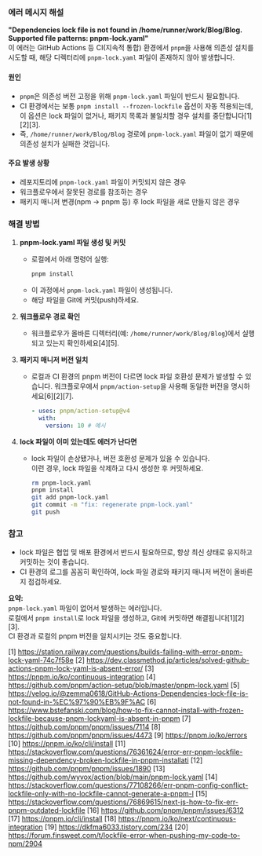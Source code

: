 ### 에러 메시지 해설  
**"Dependencies lock file is not found in /home/runner/work/Blog/Blog. Supported file patterns: pnpm-lock.yaml"**  
이 에러는 GitHub Actions 등 CI(지속적 통합) 환경에서 `pnpm`을 사용해 의존성 설치를 시도할 때, 해당 디렉터리에 `pnpm-lock.yaml` 파일이 존재하지 않아 발생합니다.

#### 원인  
- `pnpm`은 의존성 버전 고정을 위해 `pnpm-lock.yaml` 파일이 반드시 필요합니다.
- CI 환경에서는 보통 `pnpm install --frozen-lockfile` 옵션이 자동 적용되는데, 이 옵션은 lock 파일이 없거나, 패키지 목록과 불일치할 경우 설치를 중단합니다[1][2][3].
- 즉, `/home/runner/work/Blog/Blog` 경로에 `pnpm-lock.yaml` 파일이 없기 때문에 의존성 설치가 실패한 것입니다.

#### 주요 발생 상황  
- 레포지토리에 `pnpm-lock.yaml` 파일이 커밋되지 않은 경우
- 워크플로우에서 잘못된 경로를 참조하는 경우
- 패키지 매니저 변경(npm → pnpm 등) 후 lock 파일을 새로 만들지 않은 경우

### 해결 방법

1. **pnpm-lock.yaml 파일 생성 및 커밋**
   - 로컬에서 아래 명령어 실행:
     ```bash
     pnpm install
     ```
   - 이 과정에서 `pnpm-lock.yaml` 파일이 생성됩니다.
   - 해당 파일을 Git에 커밋(push)하세요.

2. **워크플로우 경로 확인**
   - 워크플로우가 올바른 디렉터리(예: `/home/runner/work/Blog/Blog`)에서 실행되고 있는지 확인하세요[4][5].

3. **패키지 매니저 버전 일치**
   - 로컬과 CI 환경의 pnpm 버전이 다르면 lock 파일 호환성 문제가 발생할 수 있습니다. 워크플로우에서 `pnpm/action-setup`을 사용해 동일한 버전을 명시하세요[6][2][7].
     ```yaml
     - uses: pnpm/action-setup@v4
       with:
         version: 10 # 예시
     ```

4. **lock 파일이 이미 있는데도 에러가 난다면**
   - lock 파일이 손상됐거나, 버전 호환성 문제가 있을 수 있습니다.  
     이런 경우, lock 파일을 삭제하고 다시 생성한 후 커밋하세요.
     ```bash
     rm pnpm-lock.yaml
     pnpm install
     git add pnpm-lock.yaml
     git commit -m "fix: regenerate pnpm-lock.yaml"
     git push
     ```

### 참고  
- lock 파일은 협업 및 배포 환경에서 반드시 필요하므로, 항상 최신 상태로 유지하고 커밋하는 것이 좋습니다.
- CI 환경의 로그를 꼼꼼히 확인하여, lock 파일 경로와 패키지 매니저 버전이 올바른지 점검하세요.

**요약:**  
`pnpm-lock.yaml` 파일이 없어서 발생하는 에러입니다.  
로컬에서 `pnpm install`로 lock 파일을 생성하고, Git에 커밋하면 해결됩니다[1][2][3].  
CI 환경과 로컬의 pnpm 버전을 일치시키는 것도 중요합니다.

[1] https://station.railway.com/questions/builds-failing-with-error-pnpm-lock-yaml-74c7f58e
[2] https://dev.classmethod.jp/articles/solved-github-actions-pnpm-lock-yaml-is-absent-error/
[3] https://pnpm.io/ko/continuous-integration
[4] https://github.com/pnpm/action-setup/blob/master/pnpm-lock.yaml
[5] https://velog.io/@zemma0618/GitHub-Actions-Dependencies-lock-file-is-not-found-in-%EC%97%90%EB%9F%AC
[6] https://www.bstefanski.com/blog/how-to-fix-cannot-install-with-frozen-lockfile-because-pnpm-lockyaml-is-absent-in-pnpm
[7] https://github.com/pnpm/pnpm/issues/7114
[8] https://github.com/pnpm/pnpm/issues/4473
[9] https://pnpm.io/ko/errors
[10] https://pnpm.io/ko/cli/install
[11] https://stackoverflow.com/questions/76361624/error-err-pnpm-lockfile-missing-dependency-broken-lockfile-in-pnpm-installati
[12] https://github.com/pnpm/pnpm/issues/1890
[13] https://github.com/wyvox/action/blob/main/pnpm-lock.yaml
[14] https://stackoverflow.com/questions/77108266/err-pnpm-config-conflict-lockfile-only-with-no-lockfile-cannot-generate-a-pnpm-l
[15] https://stackoverflow.com/questions/76869615/next-js-how-to-fix-err-pnpm-outdated-lockfile
[16] https://github.com/pnpm/pnpm/issues/6312
[17] https://pnpm.io/cli/install
[18] https://pnpm.io/ko/next/continuous-integration
[19] https://dkfma6033.tistory.com/234
[20] https://forum.finsweet.com/t/lockfile-error-when-pushing-my-code-to-npm/2904
